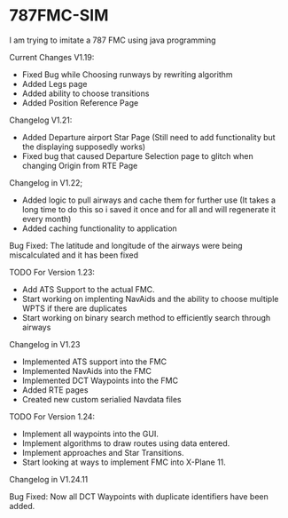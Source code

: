 # 787FMC-SIM
I am trying to imitate a 787 FMC using java programming

Current Changes V1.19:


- Fixed Bug while Choosing runways by rewriting algorithm
- Added Legs page
- Added ability to choose transitions
- Added Position Reference Page

Changelog  V1.21:

- Added Departure airport Star Page (Still need to add functionality but the displaying supposedly works)
- Fixed bug that caused Departure Selection page to glitch when changing Origin from RTE Page


Changelog in V1.22;

- Added logic to pull airways and cache them for further use (It takes a long time to do this so i saved it once and for all and will regenerate it every month)
- Added caching functionality to application

Bug Fixed: The latitude and longitude of the airways were being miscalculated and it has been fixed

TODO For Version 1.23:

- Add ATS Support to the actual FMC.
- Start working on implenting NavAids and the ability to choose multiple WPTS if there are duplicates
- Start working on binary search method to efficiently search through airways 


Changelog in V1.23

- Implemented ATS support into the FMC 
- Implemented NavAids into the FMC
- Implemented DCT Waypoints into the FMC
- Added RTE pages
- Created new custom serialied Navdata files

TODO For Version 1.24:

- Implement all waypoints into the GUI.
- Implement algorithms to draw routes using data entered.
- Implement approaches and Star Transitions.
- Start looking at ways to implement FMC into X-Plane 11.

Changelog in V1.24.11

Bug Fixed: Now all DCT Waypoints with duplicate identifiers have been added. 
